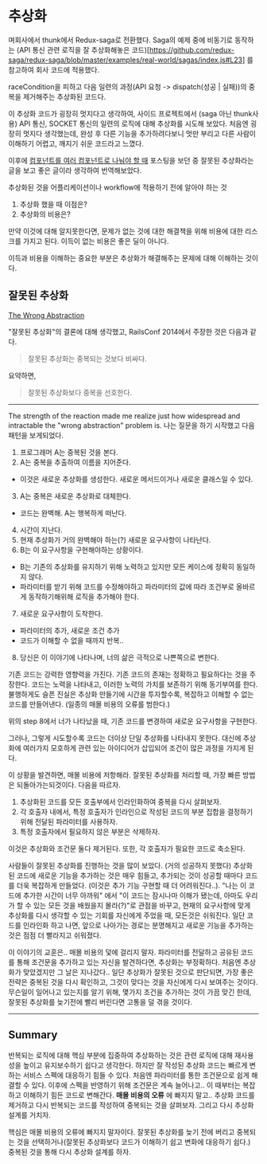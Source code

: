 # 추상화

며회사에서 thunk에서 Redux-saga로 전환했다. Saga의 예제 중에 비동기로 동작하는 (API 통신 관련 로직을 잘 추상화해놓은 코드)[https://github.com/redux-saga/redux-saga/blob/master/examples/real-world/sagas/index.js#L23] 를 참고하여 회사 코드에 적용했다.

raceCondition을 피하고 다음 일련의 과정(API 요청 -> dispatch(성공 | 실패))의 중복을 제거해주는 추상화된 코드다.

이 추상화 코드가 굉장히 멋지다고 생각하여, 사이드 프로젝트에서 (saga 아닌 thunk사용) API 통신, SOCKET 통신의 일련의 로직에 대해 추상화를 시도해 보았다. 처음엔 굉장히 멋지다 생각했는데, 완성 후 다른 기능을 추가하려다보니 멋만 부리고 다른 사람이 이해하기 어렵고, 깨지기 쉬운 코드라고 느꼈다.

이후에 [컴포넌트를 여러 컴포넌트로 나눠야 할 때](https://edykim.com/ko/post/when-to-break-up-a-component-into-multiple-components/) 포스팅을 보던 중 잘못된 추상화라는 글을 보고 좋은 글이라 생각하여 번역해보았다.

추상화된 것을 어플리케이션이나 workflow에 적용하기 전에 알아야 하는 것

1. 추상화 했을 때 이점은?
2. 추상화의 비용은?

만약 이것에 대해 알지못한다면, 문제가 없는 것에 대한 해결책을 위해 비용에 대한 리스크를 가지고 된다. 이득이 없는 비용은 좋은 딜이 아니다.

이득과 비용을 이해하는 중요한 부분은 추상화가 해결해주는 문제에 대해 이해하는 것이다.

## 잘못된 추상화

[The Wrong Abstraction](https://www.sandimetz.com/blog/2016/1/20/the-wrong-abstraction)

"잘못된 추상화"의 결론에 대해 생각했고, RailsConf 2014에서 주장한 것은 다음과 같다.

> 잘못된 추상화는 중복되는 것보다 비싸다.

요약하면,

> 잘못된 추상화보다 중복을 선호한다.

---

The strength of the reaction made me realize just how widespread and intractable the "wrong abstraction" problem is. 나는 질문을 하기 시작했고 다음 패턴을 보게되었다.

1. 프로그래머 A는 중복된 것을 본다.
2. A는 중복을 추출하여 이름을 지어준다.

- 이것은 새로운 추상화를 생성한다. 새로운 메서드이거나 새로운 클래스일 수 있다.

3. A는 중복은 새로운 추상화로 대체한다.

- 코드는 완벽해. A는 행복하게 떠난다.

4. 시간이 지난다.
5. 현재 추상화가 거의 완벽해야 하는(?) 새로운 요구사항이 나타난다.
6. B는 이 요구사항을 구현해야하는 상황이다.

- B는 기존의 추상화를 유지하기 위해 노력하고 있지만 모든 케이스에 정확히 동일하지 않다.
- 파라미터를 받기 위해 코드를 수정해야하고 파라미터의 값에 따라 조건부로 올바르게 동작하기해위해 로직을 추가해야 한다.

7. 새로운 요구사항이 도착한다.

- 파라미터의 추가, 새로운 조건 추가
- 코드가 이해할 수 없을 때까지 반복..

8. 당신은 이 이야기에 나타나며, 너의 삶은 극적으로 나쁜쪽으로 변한다.

기존 코드는 강력한 영향력을 가진다. 기존 코드의 존재는 정확하고 필요하다는 것을 주장한다. 코드는 노력을 나타내고, 이러한 노력의 가치를 보존하기 위해 동기부여를 한다. 불행하게도 슬픈 진실은 추상화 만들기에 시간을 투자할수록, 복잡하고 이해할 수 없는 코드를 만들어낸다. (일종의 매몰 비용의 오류를 범한다.)

위의 step 8에서 너가 나타났을 때, 기존 코드를 변경하여 새로운 요구사항을 구현한다.

그러나, 그렇게 시도할수록 코드는 더이상 단일 추상화를 나타내지 못한다. 대신에 추상화에 여러가지 모호하게 관련 있는 아이디어가 삽입되어 조건이 많은 과정을 가지게 된다.

이 상황을 발견하면, 매몰 비용에 저항해라. 잘못된 추상화를 처리할 때, 가장 빠른 방법은 되돌아가는되것이다. 다음을 따르자.

1. 추상화된 코드를 모든 호출부에서 인라인화하여 중복을 다시 살펴보자.
2. 각 호출자 내에서, 특정 호출자가 인라인으로 작성된 코드의 부분 집합을 결정하기 위해 전달된 파라미터를 사용하자.
3. 특정 호출자에서 필요하지 않은 부분은 삭제하자.

이것은 추상화와 조건문 둘다 제거된다. 또한, 각 호출자가 필요한 코드로 축소된다.

사람들이 잘못된 추상화를 진행하는 것을 많이 보았다. (거의 성공하지 못했다) 추상화된 코드에 새로운 기능을 추가하는 것은 매우 힘들고, 추가되는 것이 성공할 때마다 코드를 더욱 복잡하게 만들었다. (이것은 추가 기능 구현할 때 더 어려워진다..). "나는 이 코드에 추가한 시간이 너무 아까워" 에서 "이 코드는 잠시나마 이해가 됐는데, 아마도 우리가 할 수 있는 모든 것을 배웠을지 몰라(?)"로 관점을 바꾸고, 현재의 요구사항에 맞게 추상화를 다시 생각할 수 있는 기회를 자신에게 주었을 때, 모든것은 쉬워진다. 일단 코드를 인라인화 하고 나면, 앞으로 나아가는 경로는 분명해지고 새로운 기능을 추가하는 것은 점점 더 빨라지고 쉬워졌다.

이 이야기의 교훈은.. 매몰 비용의 덫에 걸리지 말자. 파라미터를 전달하고 공유된 코드를 통해 조건문을 추가하고 있는 자신을 발견하다면, 추상화는 부정확하다. 처음엔 추상화가 맞았겠지만 그 날은 지나갔다.. 일단 추상화가 잘못된 것으로 판단되면, 가장 좋은 전략은 중복된 것을 다시 확인하고, 그것이 맞다는 것을 자신에게 다시 보여주는 것이다. 무슨일이 일어나고 있는지를 알기 위해, 몇가지 조건을 추가하는 것이 가끔 맞긴 한데, 잘못된 추상화를 늦기전에 빨리 버린다면 고통을 덜 겪을 것이다.

---

## Summary

반복되는 로직에 대해 핵심 부분에 집중하여 추상화하는 것은 관련 로직에 대해 재사용성을 높이고 유지보수하기 쉽다고 생각한다. 하지만 잘 작성된 추상화 코드는 빠르게 변하는 서비스 스펙에 대응하기 힘들 수 있다. 처음엔 파라미터를 통한 조건문으로 쉽게 해결할 수 있다. 이후에 스펙을 반영하기 위해 조건문은 계속 늘어나고.. 이 때부터는 복잡하고 이해하기 힘든 코드로 변해간다. **매몰 비용의 오류** 에 빠지지 말고.. 추상화 코드를 제거하고 다시 반복되는 코드를 작성하여 중복되는 것을 살펴보자. 그리고 다시 추상화 설계를 거치자.

핵심은 매몰 비용의 오류에 빠지지 말자이다. 잘못된 추상화를 늦기 전에 버리고 중복되는 것을 선택하거나(잘못된 추상화보다 코드가 이해하기 쉽고 변화에 대응하기 쉽다.) 중복된 것을 통해 다시 추상화 설계를 하자.

